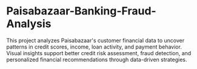 # Paisabazaar-Banking-Fraud-Analysis
This project analyzes Paisabazaar's customer financial data to uncover patterns in credit scores, income, loan activity, and payment behavior. Visual insights support better credit risk assessment, fraud detection, and personalized financial recommendations through data-driven strategies.
